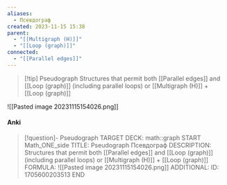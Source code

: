 ```yaml
---
aliases:
  - Псевдограф
created: 2023-11-15 15:38
parent:
  - "[[Multigraph (H)]]"
  - "[[Loop (graph)]]"
connected:
  - "[[Parallel edges]]"
---
```


> [!tip] Pseudograph
Structures that permit both [[Parallel edges]]  and [[Loop (graph)]]  (including parallel loops)
or [[Multigraph (H)]] + [[Loop (graph)]]

![[Pasted image 20231115154026.png]]


#### Anki
> [!question]- Pseudograph
TARGET DECK: math::graph
START
Math_ONE_side
TITLE: Pseudograph
Псевдограф
DESCRIPTION: Structures that permit both [[Parallel edges]]  and [[Loop (graph)]]  (including parallel loops)
or [[Multigraph (H)]] + [[Loop (graph)]]
FORMULA: ![[Pasted image 20231115154026.png]]
ADDITIONAL:
ID: 1705600203513
END










